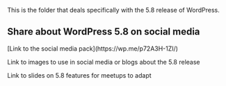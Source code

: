 This is the folder that deals specifically with the 5.8 release of WordPress.

<h2>Share about WordPress 5.8 on social media</h2>
[Link to the social media pack](https://wp.me/p72A3H-1ZI/)


Link to images to use in social media or blogs about the 5.8 release

Link to slides on 5.8 features for meetups to adapt 

